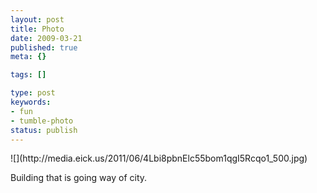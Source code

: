 ```yaml
---
layout: post
title: Photo
date: 2009-03-21
published: true
meta: {}

tags: []

type: post
keywords:
- fun
- tumble-photo
status: publish
---
```

<div class="figure">            ![](http://media.eick.us/2011/06/4Lbi8pbnElc55bom1qgI5Rcqo1_500.jpg)        </div>

Building that is going way of city.

